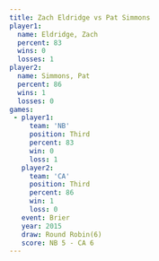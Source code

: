 ```yaml
---
title: Zach Eldridge vs Pat Simmons
player1:              
  name: Eldridge, Zach
  percent: 83         
  wins: 0             
  losses: 1           
player2:              
  name: Simmons, Pat  
  percent: 86         
  wins: 1             
  losses: 0           
games:
 - player1:         
     team: 'NB'     
     position: Third
     percent: 83    
     win: 0         
     loss: 1        
   player2:         
     team: 'CA'     
     position: Third
     percent: 86    
     win: 1         
     loss: 0        
   event: Brier        
   year: 2015          
   draw: Round Robin(6)
   score: NB 5 - CA 6  
---
```


